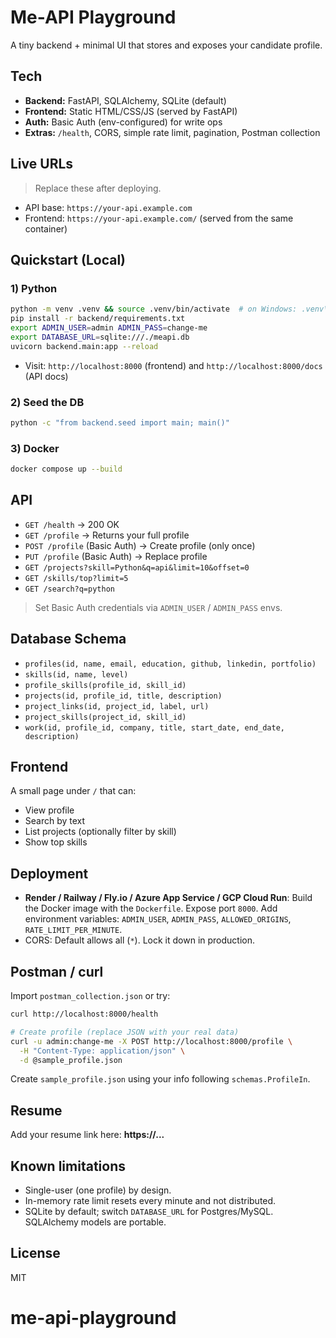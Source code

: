 # Me-API Playground

A tiny backend + minimal UI that stores and exposes your candidate profile.

## Tech
- **Backend:** FastAPI, SQLAlchemy, SQLite (default)
- **Frontend:** Static HTML/CSS/JS (served by FastAPI)
- **Auth:** Basic Auth (env-configured) for write ops
- **Extras:** `/health`, CORS, simple rate limit, pagination, Postman collection

## Live URLs
> Replace these after deploying.
- API base: `https://your-api.example.com`
- Frontend: `https://your-api.example.com/` (served from the same container)

## Quickstart (Local)

### 1) Python
```bash
python -m venv .venv && source .venv/bin/activate  # on Windows: .venv\Scripts\activate
pip install -r backend/requirements.txt
export ADMIN_USER=admin ADMIN_PASS=change-me
export DATABASE_URL=sqlite:///./meapi.db
uvicorn backend.main:app --reload
```
- Visit: `http://localhost:8000` (frontend) and `http://localhost:8000/docs` (API docs)

### 2) Seed the DB
```bash
python -c "from backend.seed import main; main()"
```

### 3) Docker
```bash
docker compose up --build
```

## API

- `GET /health` → 200 OK
- `GET /profile` → Returns your full profile
- `POST /profile` (Basic Auth) → Create profile (only once)
- `PUT /profile` (Basic Auth) → Replace profile
- `GET /projects?skill=Python&q=api&limit=10&offset=0`
- `GET /skills/top?limit=5`
- `GET /search?q=python`

> Set Basic Auth credentials via `ADMIN_USER` / `ADMIN_PASS` envs.

## Database Schema
- `profiles(id, name, email, education, github, linkedin, portfolio)`
- `skills(id, name, level)`
- `profile_skills(profile_id, skill_id)`
- `projects(id, profile_id, title, description)`
- `project_links(id, project_id, label, url)`
- `project_skills(project_id, skill_id)`
- `work(id, profile_id, company, title, start_date, end_date, description)`

## Frontend
A small page under `/` that can:
- View profile
- Search by text
- List projects (optionally filter by skill)
- Show top skills

## Deployment
- **Render / Railway / Fly.io / Azure App Service / GCP Cloud Run**: Build the Docker image with the `Dockerfile`. Expose port `8000`. Add environment variables: `ADMIN_USER`, `ADMIN_PASS`, `ALLOWED_ORIGINS`, `RATE_LIMIT_PER_MINUTE`.
- CORS: Default allows all (`*`). Lock it down in production.

## Postman / curl
Import `postman_collection.json` or try:
```bash
curl http://localhost:8000/health

# Create profile (replace JSON with your real data)
curl -u admin:change-me -X POST http://localhost:8000/profile \
  -H "Content-Type: application/json" \
  -d @sample_profile.json
```

Create `sample_profile.json` using your info following `schemas.ProfileIn`.

## Resume
Add your resume link here: **https://...**

## Known limitations
- Single-user (one profile) by design.
- In-memory rate limit resets every minute and not distributed.
- SQLite by default; switch `DATABASE_URL` for Postgres/MySQL. SQLAlchemy models are portable.

## License
MIT
# me-api-playground

